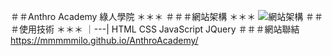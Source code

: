 ＃＃Anthro Academy 綠人學院
＊＊＊
＃＃＃網站架構
＊＊＊
![網站架構](https://github.com/MMMMMilo/AnthroAcademy/assets/152141976/1da3c2ad-eacb-415c-bc8f-4a7ae32c4405)
＃＃＃使用技術
＊＊＊
｜---|
HTML CSS JavaScript JQuery 
＃＃＃網站聯結
<https://mmmmmilo.github.io/AnthroAcademy/>
